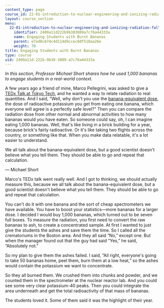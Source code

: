 ```yaml
---
content_type: page
course_id: 22-01-introduction-to-nuclear-engineering-and-ionizing-radiation-fall-2015
layout: course_section
menu:
  22-01-introduction-to-nuclear-engineering-and-ionizing-radiation-fall-2015:
    identifier: 2409a11d222b9b383089a7c76a44333a
    name: Engaging Students with Burnt Bananas
    parent: e7ad8c674c4d114d9ccec60f510aa26e
    weight: 70
title: Engaging Students with Burnt Bananas
type: course
uid: 2409a11d-222b-9b38-3089-a7c76a44333a
---
```


_In this section, Professor Michael Short shares how he used 1,000 bananas to engage students in a real-world context._

A few years ago a friend of mine, Marco Pellegrini, was asked to give a [TEDx Talk at Tokyo Tech](https://www.youtube.com/watch?v=MZZFxDZuU-s&feature=youtu.be), and he wanted a way to relate radiation to real quantities. And I said, “Well, why don't you use the [banana-equivalent dose](https://en.wikipedia.org/wiki/Banana_equivalent_dose), the dose of radioactive potassium you get from eating one banana, which everyone will agree is a perfectly safe level?" Then you can compare the radiation dose from other normal and abnormal activities to how many bananas would you have eaten. So someone could say, oh, I can imagine eating 1,000 bananas. Well, that's like living in a brick building for a year, because brick's fairly radioactive. Or it's like taking two flights across the country, or something like that. When you make data relatable, it's a lot easier to understand.

We all talk about the banana-equivalent dose, but a good scientist doesn't believe what you tell them. They should be able to go and repeat that calculation.

— Michael Short

Marco's TEDx talk went really well. And I got to thinking, we should actually measure this, because we all talk about the banana-equivalent dose, but a good scientist doesn't believe what you tell them. They should be able to go and repeat that calculation.

You can't do it with one banana and the sort of cheap spectrometers we have available. You have to boost your statistics—more bananas for a larger dose. I decided I would buy 1,000 bananas, which turned out to be seven full boxes. To measure the radiation, you first need to convert the raw bananas to ash, to create a concentrated sample. At first I wanted to just give the students the ashes and save them the time. So I called all the crematoriums in the Boston area. And they all said “No,” except one. But when the manager found out that the guy had said “Yes,” he said, “Absolutely not.”

So my plan to give them the ashes failed. I said, “All right, everyone's going to take 50 bananas home, peel them, burn them at a low heat,” so the ashes would contain the potassium we want to concentrate.

So they all burned them. We crushed them into chunks and powder, and we counted them in the spectrometer at the nuclear reactor lab. And you could see some very clear potassium-40 peaks. Then you could integrate the area underneath and get the total radioactivity of that mass of bananas.

The students loved it. Some of them said it was the highlight of their year.
